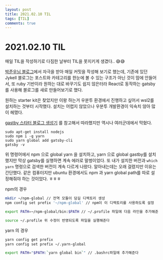 ```yaml
---
layout: post
title: 2021.02.10 TIL
tags: [TIL]
comments: true
---
```


# 2021.02.10 TIL

매일 TIL을 작성하기로 다짐한 날부터 TIL을 못지키게 생겼다.. 😅😅

[박준우님 블로그](https://junwoo45.github.io/2019-09-10-til_%ED%9B%84%EA%B8%B0/)에서 자극을 받아 매일 커밋을 작성해 보기로 했는데, 기존에 있던 Jykell 블로그는 포스트와 카테고리를 한눈에 볼 수 있는 구조가 아닌 것이 맘에 안들어서, 또 ruby 기반이라 원하는 대로 바꾸기도 쉽지 않은터라 React로 동작하는 gatsby를 사용해 블로그를 새로 만들어보기로 했다.

원하는 starter kit은 찾았지만 이왕 하는거 우분투 환경에서 진행하고 싶어서 wsl2를 설치하는 것부터 시작했다. 설치는 어렵지 않았으나 우분투 개발환경이 익숙치 않아 많이 헤맸다.

[gastby 스타터 블로그 생성기](https://dyjh-blog.netlify.app/posts/2020-gatsby-blog#wsl2%EC%97%90%EC%84%9C-gatsby-%EA%B0%9C%EB%B0%9C%ED%99%98%EA%B2%BD-%EB%A7%8C%EB%93%A4%EA%B8%B0) 를 참고해서 따라했지만 역시나 여러군데에서 막혔다.

```shell
sudo apt-get install nodejs
sudo npm i -g yarn
sudo yarn global add gatsby-cli
gatsby -v
```

위 명령어에서 npm 으로 global yarn 을 설치하고, yarn 으로 global gastby를 설치했지만 막상 gatsby를 실행하면 계속 에러로 말썽이었다. 또 내가 설치한 버전과 `which yarn` 명령으로 검색한 버전이 계속 다르게 나왔다. 알아내는데는 오래 걸렸지만 이유는 간단했다. 같은 컴퓨터지만 ubuntu 환경에서도 npm 과 yarn global path를 따로 설정해줘야 하는 것이었다. ㅎㅎㅎ

npm의 경우

```sh
mkdir ~/npm-global // 전역 모듈이 담길 디렉토리 생성
npm config set prefix '~/npm-global' // npm이 이 디렉토리를 사용하도록 설정

export PATH=~/npm-global/bin:$PATH // ~/.profile 파일에 다음 라인을 추가해준다

source ~/.profile 위 수정이 반영되도록 파일을 실행해준다
```

yarn 의 경우

```sh
yarn config get prefix
yarn config set prefix ~/.yarn-global

export PATH="$PATH:`yarn global bin`" // .bashrc파일에 추가해준다
```
